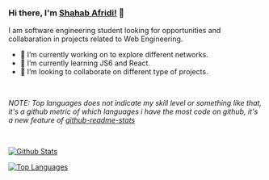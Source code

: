 ### Hi there, I'm [Shahab Afridi!](https://github.com/shahabafridi3344) 👋

I am software engineering student looking for opportunities and collabaration in projects related to Web Engineering.
- 🔭 I’m currently working on to explore different networks.
- 🌱 I’m currently learning JS6 and React.
- 🤝 I’m looking to collaborate on different type of projects. 

<br />

*NOTE: Top languages does not indicate my skill level or something like that, it's a github metric of which languages i have the most code on github, it's a new feature of [github-readme-stats](https://github.com/anuraghazra/github-readme-stats)*

<br />

[![Github Stats](https://github-readme-stats.vercel.app/api?username=shahabafridi3344&show_icons=true&theme=radical)](https://github.com/shahabafridi3344/github-readme-stats)

[![Top Languages](https://github-readme-stats.vercel.app/api/top-langs/?username=shahabafridi3344&layout=compact&theme=material-palenight)](https://github.com/shahabafridi3344/github-readme-stats)

